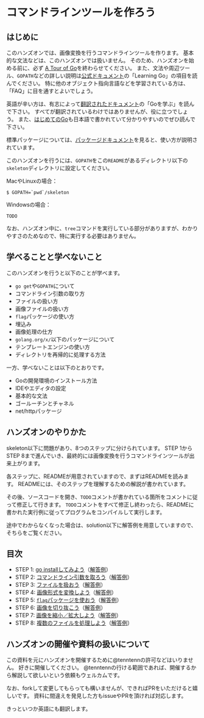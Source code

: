 # コマンドラインツールを作ろう

## はじめに

このハンズオンでは、画像変換を行うコマンドラインツールを作ります。
基本的な文法などは、このハンズオンでは扱いません。
そのため、ハンズオンを始める前に、必ず [A Tour of Go](https://go-tour-jp.appspot.com)を終わらせてください。
また、文法や周辺ツール、`GOPATH`などの詳しい説明は[公式ドキュメント](https://golang.org/doc/)の「Learning Go」の項目を読んでください。
特に他のオブジェクト指向言語などを学習されている方は、「FAQ」に目を通すとよいでしょう。

英語が辛い方は、有志によって[翻訳されたドキュメント](http://golang-jp.org/doc/)の「Goを学ぶ」を読んで下さい。
すべてが翻訳されているわけではありませんが、役に立つでしょう。
また、[はじめてのGo](http://gihyo.jp/dev/feature/01/go_4beginners)も日本語で書かれていて分かりやすいのでぜひ読んで下さい。

標準パッケージについては、[パッケージドキュメント](https://golang.org/pkg/)を見ると、使い方が説明されています。

このハンズオンを行うには、`GOPATH`をこの`README`があるディレクトリ以下の`skeleton`ディレクトリに設定してください。

MacやLinuxの場合：

```
$ GOPATH=`pwd`/skeleton
```

Windowsの場合：

```
TODO
```

なお、ハンズオン中に、`tree`コマンドを実行している部分がありますが、わかりやすさのためなので、特に実行する必要はありません。

## 学べることと学べないこと

このハンズオンを行うと以下のことが学べます。

* `go get`や`GOPATH`について
* コマンドライン引数の取り方
* ファイルの扱い方
* 画像ファイルの扱い方
* `flag`パッケージの使い方
* 埋込み
* 画像処理の仕方
* `golang.org/x/`以下のパッケージについて
* テンプレートエンジンの使い方
* ディレクトリを再帰的に処理する方法 

一方、学べないことは以下のとおりです。

* Goの開発環境のインストール方法
* IDEやエディタの設定
* 基本的な文法
* ゴールーチンとチャネル
* net/httpパッケージ

## ハンズオンのやりかた

skeleton以下に問題があり、8つのステップに分けられています。
STEP 1からSTEP 8まで進んでいき、最終的には画像変換を行うコマンドラインツールが出来上がります。

各ステップに、READMEが用意されていますので、まずはREADMEを読みます。
READMEには、そのステップを理解するための解説が書かれています。

その後、ソースコードを開き、`TODO`コメントが書かれている箇所をコメントに従って修正して行きます。
`TODO`コメントをすべて修正し終わったら、READMEに書かれた実行例に従ってプログラムをコンパイルして実行します。

途中でわからなくなった場合は、solution以下に解答例を用意していますので、そちらをご覧ください。

## 目次

* STEP 1: [go installしてみよう](./skeleton/src/step1)（[解答例](./solution/src/step1)）
* STEP 2: [コマンドライン引数を取ろう](./skeleton/src/step2)（[解答例](./solution/src/step2)）
* STEP 3: [ファイルを扱おう](./skeleton/src/step3)（[解答例](./solution/src/step3)）
* STEP 4: [画像形式を変換しよう](./skeleton/src/step4)（[解答例](./solution/src/step4)）
* STEP 5: [`flag`パッケージを使おう](./skeleton/src/step5)（[解答例](./solution/src/step5)）
* STEP 6: [画像を切り抜こう](./skeleton/src/step6)（[解答例](./solution/src/step6)）
* STEP 7: [画像を縮小／拡大しよう](./skeleton/src/step7)（[解答例](./solution/src/step7)）
* STEP 8: [複数のファイルを処理しよう](./skeleton/src/step8)（[解答例](./solution/src/step8)）

## ハンズオンの開催や資料の扱いについて
この資料を元にハンズオンを開催するために@tenntennの許可などはいりません。
好きに開催してください。
@tenntennの行ける範囲であれば、開催するから解説して欲しいという依頼もウェルカムです。

なお、forkして変更してもらっても構いませんが、できればPRをいただけると嬉しいです。
資料に間違えを発見した方もissueやPRを頂ければ対応します。

きっといつか英語にも翻訳します。
